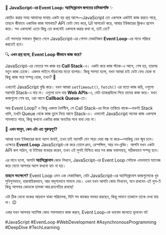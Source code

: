 🚀 **JavaScript-এর Event Loop: অ্যাসিঙ্ক্রোনাস জগতের চালিকাশক্তি** ✨

কোডিং করার সময় আমাদের মাথায় একটা বড় প্রশ্ন আসে—JavaScript তো একসঙ্গে একটাই কাজ করতে পারে, তাহলে কীভাবে একাধিক কাজ সামলায়? API ডেটা ফেচ করে, UI আপডেট করে, আবার ইউজারের ক্লিকও প্রসেস করে। সব একসঙ্গে! এতো কিছু তো কখনোই একসঙ্গে করার কথা না, তাই তো?

এই সমস্যার সমাধান খুঁজতে গেলে JavaScript-এর গোপন মেকানিজম **Event Loop**-এর সাথে পরিচয় করতেই হবে।

🔍 **এখন প্রশ্ন হলো, Event Loop কীভাবে কাজ করে?**

JavaScript-এর ভেতরে সব কাজ হয় **Call Stack**-এ। একটা করে কাজ স্ট্যাক-এ আসে, শেষ হয়, তারপর নতুন কাজ ঢোকে। একদম লাইনে দাঁড়ানোর মতো ব্যাপার। কিন্তু সমস্যা হলো, যখন আমরা চাই ডেটা ফেচ হোক বা কিছু কাজ পরে সম্পন্ন হোক, তখন? 🤔

এখানেই JavaScript বুদ্ধি করে। যখন আমরা `setTimeout()`, `fetch()` এর মতো কাজ করি, ওগুলো সরাসরি Stack-এ যায় না। এগুলো চলে যায় **Web APIs**-এ, যেটা ব্যাকগ্রাউন্ডে গিয়ে তাদের কাজ করে। যখন কাজগুলো শেষ হয়, ওরা আসে **Callback Queue**-তে।

আর Event Loop? ও কিন্তু একদম ধৈর্যশীল, সে Call Stack-এর দিকে তাকিয়ে থাকে—যখনই Stack খালি, তখনি Queue থেকে কাজ তুলে নিয়ে আসে Stack-এ। এভাবেই JavaScript অনেক কাজ একসঙ্গে সামলাতে পারে, কিন্তু কখনো একটার কাজ অন্যটার পথে বাধা দেয় না। 

🌟 **এখন ভাবুন, কেন এটা এত গুরুত্বপূর্ণ?**

আমরা যখন ইউজারের জন্য অ্যাপ বানাই, তখন চাই অ্যাপটি যেন সাড়া দেয়া বন্ধ না করে—সবকিছু যেন স্মুথ চলে। এক্ষেত্রে **Event Loop** JavaScript-কে করে তোলে দ্রুত, রেস্পন্সিভ, আর নন-ব্লকিং। আপনি যখন একটা API কল পাঠান, বা টাইমার ব্যবহার করেন, তখন এই লুপই নিশ্চিত করে সব কাজ যথাসময়ে, সঠিকভাবে সম্পন্ন হবে।

এর মানে হলো, আপনি **অ্যাসিঙ্ক্রোনাস** কোড লিখলে, JavaScript-এর Event Loop সেটাকে এমনভাবে ম্যানেজ করে যেনো আপনার অ্যাপ কখনো হ্যাং না হয়। 

**তাহলে সংক্ষেপে?** Event Loop এমন এক মেকানিজম, যেটা JavaScript-এর অ্যাসিঙ্ক্রোনাস কাজগুলোকে খুব সুনিপুণভাবে, ধারাবাহিকভাবে, আর অদৃশ্যভাবে সামলে দেয়। এখন যখন আপনি কোড লিখবেন, মনে রাখবেন এই লুপ-ই কিন্তু আপনার কোডকে হালকা আর দ্রুতগতির রাখছে!

এটা ঠিক যেনো মঞ্চের আড়ালে থাকা পরিচালক, যিনি সব কাজের সমন্বয় করছেন, কিন্তু সামনে তাকালে তাকে দেখা যায় না। 😉

এবার যখন আপনার অ্যাসিঙ্ক কোড সফলভাবে কাজ করবে, Event Loop-কে ধন্যবাদ জানাতে ভুলবেন না!

#JavaScript #EventLoop #WebDevelopment #AsynchronousProgramming #DeepDive #TechLearning

